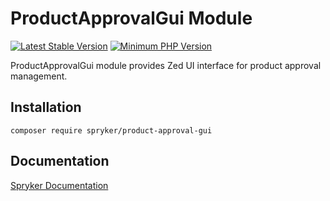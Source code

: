 # ProductApprovalGui Module
[![Latest Stable Version](https://poser.pugx.org/spryker/product-approval-gui/v/stable.svg)](https://packagist.org/packages/spryker/product-approval-gui)
[![Minimum PHP Version](https://img.shields.io/badge/php-%3E%3D%208.1-8892BF.svg)](https://php.net/)

ProductApprovalGui module provides Zed UI interface for product approval management.

## Installation

```
composer require spryker/product-approval-gui
```

## Documentation

[Spryker Documentation](https://docs.spryker.com)
